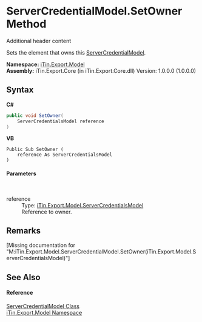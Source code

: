 # ServerCredentialModel.SetOwner Method 
Additional header content 

Sets the element that owns this <a href="T_iTin_Export_Model_ServerCredentialModel">ServerCredentialModel</a>.

**Namespace:**&nbsp;<a href="N_iTin_Export_Model">iTin.Export.Model</a><br />**Assembly:**&nbsp;iTin.Export.Core (in iTin.Export.Core.dll) Version: 1.0.0.0 (1.0.0.0)

## Syntax

**C#**<br />
``` C#
public void SetOwner(
	ServerCredentialsModel reference
)
```

**VB**<br />
``` VB
Public Sub SetOwner ( 
	reference As ServerCredentialsModel
)
```


#### Parameters
&nbsp;<dl><dt>reference</dt><dd>Type: <a href="T_iTin_Export_Model_ServerCredentialsModel">iTin.Export.Model.ServerCredentialsModel</a><br />Reference to owner.</dd></dl>

## Remarks
\[Missing <remarks> documentation for "M:iTin.Export.Model.ServerCredentialModel.SetOwner(iTin.Export.Model.ServerCredentialsModel)"\]

## See Also


#### Reference
<a href="T_iTin_Export_Model_ServerCredentialModel">ServerCredentialModel Class</a><br /><a href="N_iTin_Export_Model">iTin.Export.Model Namespace</a><br />